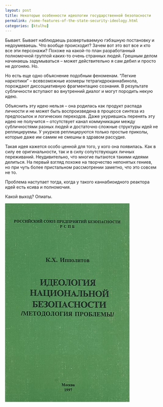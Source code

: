 ```yaml
---
layout: post
title: Некоторые особенности идеологии государственной безопасности
permalink: /some-features-of-the-state-security-ideology.html
categories: [ktulhu]
---
```


Бывает. Бывает наблюдаешь развертываемую гэбэшную постановку и недоумеваешь. Что вообще происходит? Зачем вот это вот все и кто все эти персонажи? Похоже на какой-то план разработанный полномочной группой каких-то очень странных людей. Грешным делом начинаешь задумываться – может действительно я сам дебил и просто не догоняю. Но.

Но есть еще одно объяснение подобным феноменам. “Легкие наркотики” – всевозможные изомеры тетрагидроканнабинола, порождают диссоциативную фрагментацию сознания. В результате субличности вступают во внутренний диалог и могут породить некую идею.

Объяснить эту идею нельзя – она родилась как продукт распада личности и не может быть воспроизведена в процессе синтеза из предпосылок и логических переходов. Даже укурившись перенять эту идею не получится – отсутствует канал коммуникации между субличностями разных людей и достаточно сложные структуры идей не реплицируемы. У укурков реплицируются только простые приколы, которые даже им самим не смешны в здравом рассудке.

Такая идея кажется особо ценной для того, у кого она появилась. Как в силу ее оригинальности, так и в силу сопутствующих личных переживаний. Неудивительно, что многие пытаются такими идеями делиться. На первый взгляд похоже на творчество непонятых гениев, но при чуть более пристальном рассмотрении заметно, что это совсем не то. 

Проблема наступает тогда, когда у такого каннабиоидного реактора идей есть ксива и полномочия.

Какой выход? Опиаты.

![идеологии государственной безопасности](/images/2020/01/id-nat-bez.jpg)

